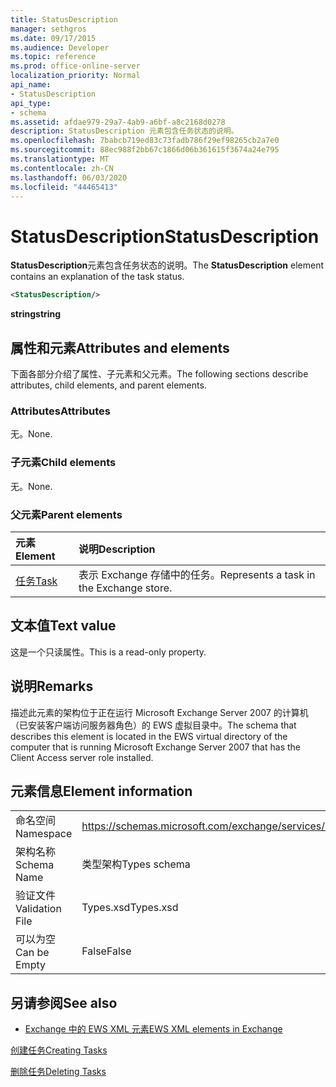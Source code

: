 ```yaml
---
title: StatusDescription
manager: sethgros
ms.date: 09/17/2015
ms.audience: Developer
ms.topic: reference
ms.prod: office-online-server
localization_priority: Normal
api_name:
- StatusDescription
api_type:
- schema
ms.assetid: afdae979-29a7-4ab9-a6bf-a8c2168d0278
description: StatusDescription 元素包含任务状态的说明。
ms.openlocfilehash: 7babcb719ed83c73fadb786f29ef98265cb2a7e0
ms.sourcegitcommit: 88ec988f2bb67c1866d06b361615f3674a24e795
ms.translationtype: MT
ms.contentlocale: zh-CN
ms.lasthandoff: 06/03/2020
ms.locfileid: "44465413"
---
```

# <a name="statusdescription"></a><span data-ttu-id="42ede-103">StatusDescription</span><span class="sxs-lookup"><span data-stu-id="42ede-103">StatusDescription</span></span>

<span data-ttu-id="42ede-104">**StatusDescription**元素包含任务状态的说明。</span><span class="sxs-lookup"><span data-stu-id="42ede-104">The **StatusDescription** element contains an explanation of the task status.</span></span> 
  
```xml
<StatusDescription/>
```

 <span data-ttu-id="42ede-105">**string**</span><span class="sxs-lookup"><span data-stu-id="42ede-105">**string**</span></span>
## <a name="attributes-and-elements"></a><span data-ttu-id="42ede-106">属性和元素</span><span class="sxs-lookup"><span data-stu-id="42ede-106">Attributes and elements</span></span>

<span data-ttu-id="42ede-107">下面各部分介绍了属性、子元素和父元素。</span><span class="sxs-lookup"><span data-stu-id="42ede-107">The following sections describe attributes, child elements, and parent elements.</span></span>
  
### <a name="attributes"></a><span data-ttu-id="42ede-108">Attributes</span><span class="sxs-lookup"><span data-stu-id="42ede-108">Attributes</span></span>

<span data-ttu-id="42ede-109">无。</span><span class="sxs-lookup"><span data-stu-id="42ede-109">None.</span></span>
  
### <a name="child-elements"></a><span data-ttu-id="42ede-110">子元素</span><span class="sxs-lookup"><span data-stu-id="42ede-110">Child elements</span></span>

<span data-ttu-id="42ede-111">无。</span><span class="sxs-lookup"><span data-stu-id="42ede-111">None.</span></span>
  
### <a name="parent-elements"></a><span data-ttu-id="42ede-112">父元素</span><span class="sxs-lookup"><span data-stu-id="42ede-112">Parent elements</span></span>

|<span data-ttu-id="42ede-113">**元素**</span><span class="sxs-lookup"><span data-stu-id="42ede-113">**Element**</span></span>|<span data-ttu-id="42ede-114">**说明**</span><span class="sxs-lookup"><span data-stu-id="42ede-114">**Description**</span></span>|
|:-----|:-----|
|[<span data-ttu-id="42ede-115">任务</span><span class="sxs-lookup"><span data-stu-id="42ede-115">Task</span></span>](task.md) <br/> |<span data-ttu-id="42ede-116">表示 Exchange 存储中的任务。</span><span class="sxs-lookup"><span data-stu-id="42ede-116">Represents a task in the Exchange store.</span></span>  <br/> |
   
## <a name="text-value"></a><span data-ttu-id="42ede-117">文本值</span><span class="sxs-lookup"><span data-stu-id="42ede-117">Text value</span></span>

<span data-ttu-id="42ede-118">这是一个只读属性。</span><span class="sxs-lookup"><span data-stu-id="42ede-118">This is a read-only property.</span></span>
  
## <a name="remarks"></a><span data-ttu-id="42ede-119">说明</span><span class="sxs-lookup"><span data-stu-id="42ede-119">Remarks</span></span>

<span data-ttu-id="42ede-120">描述此元素的架构位于正在运行 Microsoft Exchange Server 2007 的计算机（已安装客户端访问服务器角色）的 EWS 虚拟目录中。</span><span class="sxs-lookup"><span data-stu-id="42ede-120">The schema that describes this element is located in the EWS virtual directory of the computer that is running Microsoft Exchange Server 2007 that has the Client Access server role installed.</span></span>
  
## <a name="element-information"></a><span data-ttu-id="42ede-121">元素信息</span><span class="sxs-lookup"><span data-stu-id="42ede-121">Element information</span></span>

|||
|:-----|:-----|
|<span data-ttu-id="42ede-122">命名空间</span><span class="sxs-lookup"><span data-stu-id="42ede-122">Namespace</span></span>  <br/> |https://schemas.microsoft.com/exchange/services/2006/types  <br/> |
|<span data-ttu-id="42ede-123">架构名称</span><span class="sxs-lookup"><span data-stu-id="42ede-123">Schema Name</span></span>  <br/> |<span data-ttu-id="42ede-124">类型架构</span><span class="sxs-lookup"><span data-stu-id="42ede-124">Types schema</span></span>  <br/> |
|<span data-ttu-id="42ede-125">验证文件</span><span class="sxs-lookup"><span data-stu-id="42ede-125">Validation File</span></span>  <br/> |<span data-ttu-id="42ede-126">Types.xsd</span><span class="sxs-lookup"><span data-stu-id="42ede-126">Types.xsd</span></span>  <br/> |
|<span data-ttu-id="42ede-127">可以为空</span><span class="sxs-lookup"><span data-stu-id="42ede-127">Can be Empty</span></span>  <br/> |<span data-ttu-id="42ede-128">False</span><span class="sxs-lookup"><span data-stu-id="42ede-128">False</span></span>  <br/> |
   
## <a name="see-also"></a><span data-ttu-id="42ede-129">另请参阅</span><span class="sxs-lookup"><span data-stu-id="42ede-129">See also</span></span>



- [<span data-ttu-id="42ede-130">Exchange 中的 EWS XML 元素</span><span class="sxs-lookup"><span data-stu-id="42ede-130">EWS XML elements in Exchange</span></span>](ews-xml-elements-in-exchange.md)


[<span data-ttu-id="42ede-131">创建任务</span><span class="sxs-lookup"><span data-stu-id="42ede-131">Creating Tasks</span></span>](https://msdn.microsoft.com/library/0ef97334-e8a0-4f67-a23a-dd9e2bbad49f%28Office.15%29.aspx)
  
[<span data-ttu-id="42ede-132">删除任务</span><span class="sxs-lookup"><span data-stu-id="42ede-132">Deleting Tasks</span></span>](https://msdn.microsoft.com/library/a3d7e25f-8a35-4901-b1d9-d31f418ab340%28Office.15%29.aspx)

